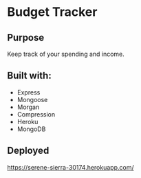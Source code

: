 # Budget Tracker

## Purpose
Keep track of your spending and income.

## Built with:
* Express
* Mongoose
* Morgan
* Compression
* Heroku
* MongoDB

## Deployed
https://serene-sierra-30174.herokuapp.com/